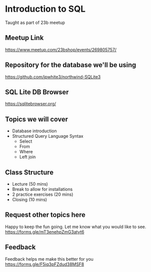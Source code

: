 # Introduction to SQL
Taught as part of 23b meetup

## Meetup Link
https://www.meetup.com/23bshop/events/269805757/

## Repository for the database we'll be using
https://github.com/jpwhite3/northwind-SQLite3

## SQL Lite DB Browser
https://sqlitebrowser.org/

## Topics we will cover
* Database introduction
* Structured Query Language Syntax
  * Select
  * From
  * Where
  * Left join
  
## Class Structure
* Lecture (50 mins)
* Break to allow for installations
* 2 practice exercises (20 mins)
* Closing (10 mins)

## Request other topics here
Happy to keep the fun going. Let me know what you would like to see.  
https://forms.gle/mT3enehpZmG3atyt6

## Feedback
Feedback helps me make this better for you  
https://forms.gle/F5iq3pFZdud38MSF8
